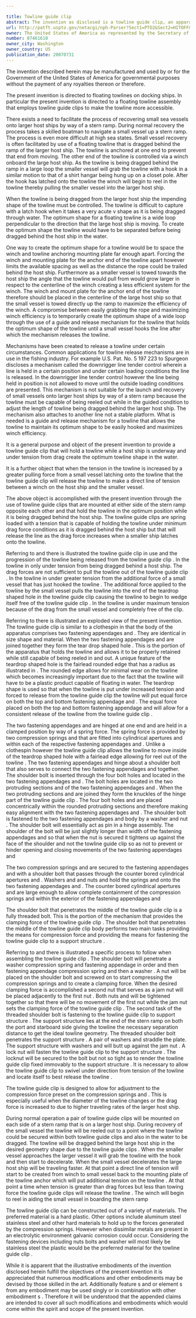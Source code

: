 ```yaml
---

title: Towline guide clip
abstract: The invention as disclosed is a towline guide clip, an apparatus that can hold a towline in place as it is dragged behind a large host marine vessel attempting to recover a small marine vessel. The towline guide clip is designed to gradually release the towline when a small marine vessel grabs hold of the line. The additional dragging force of the small marine vessel pulls the towline out of the towline guide clip so that the towline can then be reeled in by a winch.
url: http://patft.uspto.gov/netacgi/nph-Parser?Sect1=PTO2&Sect2=HITOFF&p=1&u=%2Fnetahtml%2FPTO%2Fsearch-adv.htm&r=1&f=G&l=50&d=PALL&S1=07461610&OS=07461610&RS=07461610
owner: The United States of America as represented by the Secretary of the Navy
number: 07461610
owner_city: Washington
owner_country: US
publication_date: 20070731
---
```

The invention described herein may be manufactured and used by or for the Government of the United States of America for governmental purposes without the payment of any royalties thereon or therefore.

The present invention is directed to floating towlines on docking ships. In particular the present invention is directed to a floating towline assembly that employs towline guide clips to make the towline more accessible.

There exists a need to facilitate the process of recovering small sea vessels onto larger host ships by way of a stern ramp. During normal recovery the process takes a skilled boatman to navigate a small vessel up a stern ramp. The process is even more difficult at high sea states. Small vessel recovery is often facilitated by use of a floating towline that is dragged behind the ramp of the larger host ship. The towline is anchored at one end to prevent that end from moving. The other end of the towline is controlled via a winch onboard the large host ship. As the towline is being dragged behind the ramp in a large loop the smaller vessel will grab the towline with a hook in a similar motion to that of a shirt hangar being hung up on a closet pole. After the hook has latched onto the towline the winch will begin to reel in the towline thereby pulling the smaller vessel into the larger host ship.

When the towline is being dragged from the larger host ship the impending shape of the towline must be controlled. The towline is difficult to capture with a latch hook when it takes a very acute v shape as it is being dragged through water. The optimum shape for a floating towline is a wide loop perpendicular to the direction that the large host ship is moving. To create the optimum shape the towline would have to be separated before being dragged behind the host ship in the water.

One way to create the optimum shape for a towline would be to space the winch and towline anchoring mounting plate far enough apart. Forcing the winch and mounting plate for the anchor end of the towline apart however limits the available spacing as well as the distance the rope could be trailed behind the host ship. Furthermore as a smaller vessel is towed towards the host ship the angle that the towline would pull from would grow larger in respect to the centerline of the winch creating a less efficient system for the winch. The winch and mount plate for the anchor end of the towline therefore should be placed in the centerline of the large host ship so that the small vessel is towed directly up the ramp to maximize the efficiency of the winch. A compromise between easily grabbing the rope and maximizing winch efficiency is to temporarily create the optimum shape of a wide loop through the use of a guide and release mechanism for the towline that holds the optimum shape of the towline until a small vessel hooks the line after which the mechanism releases the towline.

Mechanisms have been created to release a towline under certain circumstances. Common applications for towline release mechanisms are in use in the fishing industry. For example U.S. Pat. No. 5 197 223 to Spurgeon discloses a mechanism called the downrigger line tender control wherein a line is held in a certain position and under certain loading conditions the line is released. In the downrigger line tender control however the line being held in position is not allowed to move until the outside loading conditions are presented. This mechanism is not suitable for the launch and recovery of small vessels onto larger host ships by way of a stern ramp because the towline must be capable of being reeled out while in the guided condition to adjust the length of towline being dragged behind the larger host ship. The mechanism also attaches to another line not a stable platform. What is needed is a guide and release mechanism for a towline that allows the towline to maintain its optimum shape to be easily hooked and maximizes winch efficiency.

It is a general purpose and object of the present invention to provide a towline guide clip that will hold a towline while a host ship is underway and under tension from drag create the optimum towline shape in the water.

It is a further object that when the tension in the towline is increased by a greater pulling force from a small vessel latching onto the towline that the towline guide clip will release the towline to make a direct line of tension between a winch on the host ship and the smaller vessel.

The above object is accomplished with the present invention through the use of towline guide clips that are mounted at either side of the stern ramp opposite each other and that hold the towline in the optimum position while it is being dragged behind the host ship. The towline guide clips are spring loaded with a tension that is capable of holding the towline under minimum drag force conditions as it is dragged behind the host ship but that will release the line as the drag force increases when a smaller ship latches onto the towline.

Referring to and there is illustrated the towline guide clip in use and the progression of the towline being released from the towline guide clip . In the towline in only under tension from being dragged behind a host ship. The drag forces are not sufficient to pull the towline out of the towline guide clip . In the towline in under greater tension from the additional force of a small vessel that has just hooked the towline . The additional force applied to the towline by the small vessel pulls the towline into the end of the teardrop shaped hole in the towline guide clip causing the towline to begin to wedge itself free of the towline guide clip . In the towline is under maximum tension because of the drag from the small vessel and completely free of the clip.

Referring to there is illustrated an exploded view of the present invention. The towline guide clip is similar to a clothespin in that the body of the apparatus comprises two fastening appendages and . They are identical in size shape and material. When the two fastening appendages and are joined together they form the tear drop shaped hole . This is the portion of the apparatus that holds the towline and allows it to be properly retained while still capable of being reeled in and out. A unique feature of the teardrop shaped hole is the fairlead rounded edge that has a radius as illustrated in . The rounded edge allows for minimal wear on the towline which becomes increasingly important due to the fact that the towline will have to be a plastic product capable of floating in water. The teardrop shape is used so that when the towline is put under increased tension and forced to release from the towline guide clip the towline will put equal force on both the top and bottom fastening appendage and . The equal force placed on both the top and bottom fastening appendage and will allow for a consistent release of the towline from the towline guide clip .

The two fastening appendages and are hinged at one end and are held in a clamped position by way of a spring force. The spring force is provided by two compression springs and that are fitted into cylindrical apertures and within each of the respective fastening appendages and . Unlike a clothespin however the towline guide clip allows the towline to move inside of the teardrop shaped hole with a fairlead edge allowing for reel out of the towline . The two fastening appendages and hinge about a shoulder bolt that also serves to connect the two fastening appendages and together. The shoulder bolt is inserted through the four bolt holes and located in the two fastening appendages and . The bolt holes are located in the two protruding sections and of the two fastening appendages and . When the two protruding sections and are joined they form the knuckles of the hinge part of the towline guide clip . The four bolt holes and are placed concentrically within the rounded protruding sections and therefore making easy alignment with the two fastening appendages and . The shoulder bolt is fastened to the two fastening appendages and body by a washer and nut . The shoulder bolt will essentially act as pin in a hinge assembly. The shoulder of the bolt will be just slightly longer than width of the fastening appendages and so that when the nut is secured it tightens up against the face of the shoulder and not the towline guide clip so as not to prevent or hinder opening and closing movements of the two fastening appendages and

The two compression springs and are secured to the fastening appendages and with a shoulder bolt that passes through the counter bored cylindrical apertures and . Washers and and nuts and hold the springs and onto the two fastening appendages and . The counter bored cylindrical apertures and are large enough to allow complete containment of the compression springs and within the exterior of the fastening appendages and

The shoulder bolt that penetrates the middle of the towline guide clip is a fully threaded bolt. This is the portion of the mechanism that provides the clamping force of the towline guide clip . The shoulder bolt that penetrates the middle of the towline guide clip body performs two main tasks providing the means for compression force and providing the means for fastening the towline guide clip to a support structure .

Referring to and there is illustrated a specific process to follow when assembling the towline guide clip . The shoulder bolt will penetrate a washer compression spring and fastening appendage in order and then fastening appendage compression spring and then a washer . A nut will be placed on the shoulder bolt and screwed on to start compressing the compression springs and to create a clamping force. When the desired clamping force is accomplished a second nut that serves as a jam nut will be placed adjacently to the first nut . Both nuts and will be tightened together so that there will be no movement of the first nut while the jam nut sets the clamping force of the towline guide clip . The second task of the threaded shoulder bolt is fastening to the towline guide clip to support structure . The support structure lies at the end of the stern ramp on both the port and starboard side giving the towline the necessary separation distance to get the ideal towline geometry. The threaded shoulder bolt penetrates the support structure . A pair of washers and straddle the plate. The support structure with washers and will butt up against the jam nut . A lock nut will fasten the towline guide clip to the support structure . The locknut will be secured to the bolt but not so tight as to render the towline guide clip fixed immovably to the support structure . It is necessary to allow the towline guide clip to swivel under direction from tension of the towline and locate itself to best release the towline .

The towline guide clip is designed to allow for adjustment to the compression force preset on the compression springs and . This is especially useful when the diameter of the towline changes or the drag force is increased to due to higher traveling rates of the larger host ship.

During normal operation a pair of towline guide clips will be mounted on each side of a stern ramp that is on a larger host ship. During recovery of the small vessel the towline will be reeled out to a point where the towline could be secured within both towline guide clips and also in the water to be dragged. The towline will be dragged behind the large host ship in the desired geometry shape due to the towline guide clips . When the smaller vessel approaches the larger vessel it will grab the towline with the hook and then start to decelerate. When the small vessel decelerates the large host ship will be traveling faster. At that point a direct line of tension will start to be created from winch to small vessel back to the mounting plate of the towline anchor which will put additional tension on the towline . At that point a time when tension is greater than drag forces but less than towing force the towline guide clips will release the towline . The winch will begin to reel in aiding the small vessel in boarding the stern ramp

The towline guide clip can be constructed out of a variety of materials. The preferred material is a hard plastic. Other options include aluminum steel stainless steel and other hard materials to hold up to the forces generated by the compression springs. However when dissimilar metals are present in an electrolytic environment galvanic corrosion could occur. Considering the fastening devices including nuts bolts and washer will most likely be stainless steel the plastic would be the preferred material for the towline guide clip .

While it is apparent that the illustrative embodiments of the invention disclosed herein fulfill the objectives of the present invention it is appreciated that numerous modifications and other embodiments may be devised by those skilled in the art. Additionally feature s and or element s from any embodiment may be used singly or in combination with other embodiment s . Therefore it will be understood that the appended claims are intended to cover all such modifications and embodiments which would come within the spirit and scope of the present invention.

